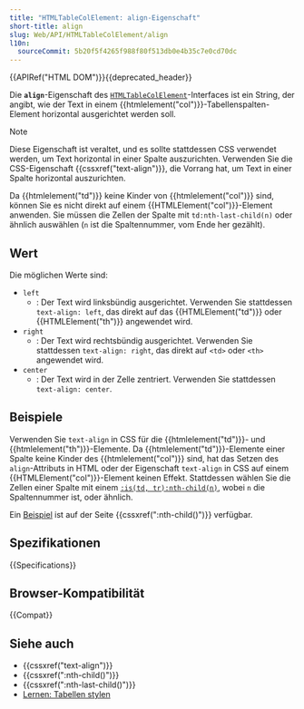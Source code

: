 ```yaml
---
title: "HTMLTableColElement: align-Eigenschaft"
short-title: align
slug: Web/API/HTMLTableColElement/align
l10n:
  sourceCommit: 5b20f5f4265f988f80f513db0e4b35c7e0cd70dc
---
```


{{APIRef("HTML DOM")}}{{deprecated_header}}

Die **`align`**-Eigenschaft des [`HTMLTableColElement`](/de/docs/Web/API/HTMLTableColElement)-Interfaces ist ein String, der angibt, wie der Text in einem {{htmlelement("col")}}-Tabellenspalten-Element horizontal ausgerichtet werden soll.

> [!NOTE]
> Diese Eigenschaft ist veraltet, und es sollte stattdessen CSS verwendet werden, um Text horizontal in einer Spalte auszurichten. Verwenden Sie die CSS-Eigenschaft {{cssxref("text-align")}}, die Vorrang hat, um Text in einer Spalte horizontal auszurichten.
>
> Da {{htmlelement("td")}} keine Kinder von {{htmlelement("col")}} sind, können Sie es nicht direkt auf einem {{HTMLElement("col")}}-Element anwenden. Sie müssen die Zellen der Spalte mit `td:nth-last-child(n)` oder ähnlich auswählen (`n` ist die Spaltennummer, vom Ende her gezählt).

## Wert

Die möglichen Werte sind:

- `left`
  - : Der Text wird linksbündig ausgerichtet. Verwenden Sie stattdessen `text-align: left`, das direkt auf das {{HTMLElement("td")}} oder {{HTMLElement("th")}} angewendet wird.
- `right`
  - : Der Text wird rechtsbündig ausgerichtet. Verwenden Sie stattdessen `text-align: right`, das direkt auf `<td>` oder `<th>` angewendet wird.
- `center`
  - : Der Text wird in der Zelle zentriert. Verwenden Sie stattdessen `text-align: center`.

## Beispiele

Verwenden Sie `text-align` in CSS für die {{htmlelement("td")}}- und {{htmlelement("th")}}-Elemente. Da {{htmlelement("td")}}-Elemente einer Spalte keine Kinder des {{htmlelement("col")}} sind, hat das Setzen des `align`-Attributs in HTML oder der Eigenschaft `text-align` in CSS auf einem {{HTMLElement("col")}}-Element keinen Effekt. Stattdessen wählen Sie die Zellen einer Spalte mit einem [`:is(td, tr):nth-child(n)`](/de/docs/Web/CSS/:nth-child), wobei `n` die Spaltennummer ist, oder ähnlich.

Ein [Beispiel](/de/docs/Web/CSS/:nth-child#styling_a_table_column) ist auf der Seite {{cssxref(":nth-child()")}} verfügbar.

## Spezifikationen

{{Specifications}}

## Browser-Kompatibilität

{{Compat}}

## Siehe auch

- {{cssxref("text-align")}}
- {{cssxref(":nth-child()")}}
- {{cssxref(":nth-last-child()")}}
- [Lernen: Tabellen stylen](/de/docs/Learn_web_development/Core/Styling_basics/Tables)
